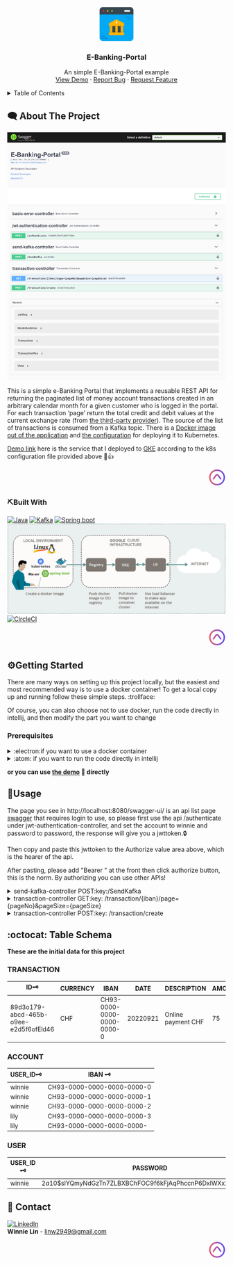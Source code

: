 <a name="readme-top"></a>
<!-- PROJECT LOGO -->
<br />
<div align="center">
    <img src="images/logo.png" alt="Logo" width="80" height="80">
  <h3 align="center">E-Banking-Portal</h3>

  <p align="center">
    An simple E-Banking-Portal example 
    <br />
    <a href="http://34.72.139.232:60000/swagger-ui/#/" target="_blank">View Demo</a>
    ·
    <a href="https://github.com/WinnieLinshi/E-Banking-Portal/issues" target="_blank">Report Bug</a>
    ·
    <a href="https://github.com/WinnieLinshi/E-Banking-Portal/issues" target="_blank">Request Feature</a>
  </p>
</div>

<!-- TABLE OF CONTENTS -->
<details>
  <summary>Table of Contents</summary>
  <ol>
    <li>
      <a href="#left_speech_bubbleabout-the-project">About The Project</a>
      <ul>
        <li><a href="#pickbuilt-with">Built With</a></li>
      </ul>
    </li>
    <li>
      <a href="#geargetting-started">Getting Started</a>
      <ul>
        <li><a href="#prerequisites">Prerequisites</a></li>
      </ul>
    </li>
    <li><a href="#nut_and_boltusage">Usage</a></li>
    <li><a href="#octocat-table-schema">Table Schema</a></li>
    <li><a href="#iphonecontact">Contact</a></li>
  </ol>
</details>

<!-- ABOUT THE PROJECT -->
## :left_speech_bubble:	About The Project

[![Product Name Screen Shot][product-screenshot]](http://34.72.139.232:60000/swagger-ui/#/)

This is a simple e-Banking Portal that implements a reusable REST API for returning the paginated list of money account transactions created in an arbitrary calendar month for a given customer who is logged in the portal. For each transaction ‘page’ return the total credit and debit values at the current exchange rate (from [the third-party provider](https://apilayer.com/marketplace/exchangerates_data-api)). The source of the list of transactions is consumed from a Kafka topic. There is a [Docker image out of the application](https://registry.hub.docker.com/layers/winnie2949/demo/1.4/images/sha256-57cd27716e1203aaada15796c429b3f89264aedc335dbced652a5d7e5fb9c29f?context=explore) and [the configuration](https://github.com/WinnieLinshi/E-Banking-Portal/blob/master/docker-k8s-demo.yaml) for deploying it to Kubernetes.

[Demo link](http://34.72.139.232:60000/swagger-ui/#/) here is the service that I deployed to [GKE](https://cloud.google.com/) according to the k8s configuration file provided above :slightly_smiling_face::+1:

<p align="right"><a href="#readme-top"><img src="images/back.png" alt="back" width="40" height="40"></a></p>

### :pick:Built With 
[![Java][Java]][Java-url]
[![Kafka][Kafka]][Kafka-url]
[![Spring boot][Spring boot]][Spring boot-url]
[![K8s][K8s]][K8s-url]
[![CircleCI][CircleCI]][CircleCI-url]

<p align="right"><a href="#readme-top"><img src="images/back.png" alt="back" width="40" height="40"></a></p>



<!-- GETTING STARTED -->
## :gear:Getting Started

There are many ways on setting up this project locally, but the easiest and most recommended way is to use a docker container!
To get a local copy up and running follow these simple steps. :trollface:

Of course, you can also choose not to use docker, run the code directly in intellij, and then modify the part you want to change
### Prerequisites

<details><summary>:electron:if you want to use a docker container</summary>

1. First, you must have [desktop docker.](https://www.docker.com/)
2. Second, download the [docker-compose.yaml](https://github.com/WinnieLinshi/E-Banking-Portal/blob/master/docker-compose.yaml) file of this project.
3. Once the download finished, execute the following commands in the same path of this file to pull docker image and run it.

  ```bash
  docker-compose -f docker-compose.yaml up -d
  ```

Until those 3 container zookeeper, kafka, demo are all Running, you can go to http://localhost:8080/swagger-ui/ see the project running as you can see above.
</details>
<details><summary>:atom:	if you want to run the code directly in intellij </summary>

1. First you have to have [intellij.](https://www.jetbrains.com/idea/download/#section=windows)
2. [Set up kafka zookeeper & kafka server](https://kafka.apache.org/quickstart) stop after step2.
3. pull [this project](https://github.com/WinnieLinshi/E-Banking-Portal) to your local repository.
4. run [DemoApplication.java](https://github.com/WinnieLinshi/E-Banking-Portal/blob/master/src/main/java/com/winnie/demo/DemoApplication.java) in IDE.

</details>

**or you can use [the demo](http://34.72.139.232:60000/swagger-ui/#/) :triangular_flag_on_post: directly**

<!-- USAGE EXAMPLES -->
## :nut_and_bolt:Usage

The page you see in http://localhost:8080/swagger-ui/ is an api list page [swagger](https://swagger.io/) that requires login to use, so please first use the api /authenticate under jwt-authentication-controller, and set the account to winnie and password to password, the response will give you a jwttoken.:lock:

Then copy and paste this jwttoken to the Authorize value area above, which is the hearer of the api.

After pasting, please add "Bearer " at the front then click authorize button, this is the norm.
By authorizing you can use other APIs!
<details>
<summary>send-kafka-controller POST:key:/SendKafka</summary>

This is a simple Kafka producer function.
Request format specification:

```json
{
    "amount": number not null
    "currency": 3 uppercase English letters, that follows [ISO 4217](https://zh.wikipedia.org/wiki/ISO_4217) : Specification for currency and funding code tables, e.g.,"TWD".
    "date": YYYYMMDD, e.g., "20220922"
    "description": no more than 20 letters, e.g.,"Online payment CHF".
    "iban":  no more than 26 letters, e.g.,"CH93-0000-0000-0000-0000-0".
    "id": no more than 40 letters, e.g.,"89d3o179-abcd-465b-o9ee-e2d5f6ofEld46".And id must not be repeated with the previously sent request input!
}
```
The request data will be consumed by kafka of the original service and written to the database.

Response: The content of the message successfully sent to kafka

If Http-code is not 200, it means there are errors in formats, permissions, repetitions, etc.

</details>

<details>
<summary>transaction-controller GET:key: /transaction/{iban}/page={pageNo}&pageSize={pageSize}</summary>
The api that allows the logged in person to view his own account transaction records in the past year.

So, Winnie, who is logged-on in the portal, can only check her own account transaction information.

Response: The query results are sorted from new to old, total credit and debit are converted using the exchange rate on the day of the transaction, and the amount converted is in euros.

If Http-code is not 200, it means there are errors in formats, permissions, etc.

</details>

<details>
<summary>transaction-controller POST:key: /transaction/create
</summary>
Directly adding transaction data here does not pass through the production and consumption of kafka
Request format specification is the same as SendKafka above.


Response: The content of the message successfully added to DB

If Http-code is not 200, it means there are errors in formats, permissions, repetitions, etc.
</details>

<!-- TABLE SCHEMA -->
## :octocat: Table Schema
**These are the initial data for this project**

### TRANSACTION
| ID:old_key:           | CURRENCY     | IBAN         | DATE     | DESCRIPTION  | AMOUNT |
|--------------|--------------|--------------|----------|--------------|-------|
| 89d3o179-abcd-465b-o9ee-e2d5f6ofEld46 | CHF  | CH93-0000-0000-0000-0000-0 | 20220921 | Online payment CHF | 75    |

### ACCOUNT
 USER_ID:old_key: | IBAN  :old_key:           |
---------|---------------------------|
| winnie  | CH93-0000-0000-0000-0000-0 |
| winnie  | CH93-0000-0000-0000-0000-1 |
| winnie  | CH93-0000-0000-0000-0000-2 |
| lily    | CH93-0000-0000-0000-0000-3 |
| lily  | CH93-0000-0000-0000-0000- |

### USER
USER_ID:old_key: | PASSWORD |
---------|----------|
| winnie  | $2a$10$slYQmyNdGzTn7ZLBXBChFOC9f6kFjAqPhccnP6DxlWXx2lPk1C3G6 |
<!-- CONTACT -->
## :iphone:	Contact

 [![LinkedIn][linkedin-shield]][linkedin-url]  
 **Winnie Lin** - [linw2949@gmail.com](mailto:linw2949@gmail.com)


<p align="right"><a href="#readme-top"><img src="images/back.png" alt="back" width="40" height="40"></a></p>

[linkedin-shield]: https://img.shields.io/badge/-LinkedIn-black.svg?style=for-the-badge&logo=linkedin&colorB=555
[linkedin-url]: https://www.linkedin.com/in/winnielin2949/
[product-screenshot]: images/screenshot.png
[Kafka]: https://media.geeksforgeeks.org/wp-content/uploads/20220214105957/SpringBootProducerConsumer.jpg
[Kafka-url]: https://kafka.apache.org/
[Spring boot]: https://www.split.io/wp-content/uploads/2021/05/BLOG-SpringBoot_Docker.png
[Spring boot-url]: https://spring.io/
[Java]: https://miro.medium.com/max/1400/1*vFiGOTV1S8yz0RTIQteTjw.png
[Java-url]: https://start.spring.io/
[K8s]: images/SpringBoot-K8s-diagram.png
[K8s-url]: https://cloud.google.com/
[CircleCI]: https://miro.medium.com/max/1400/1*Q2ru6CvvLq2phvQZ8Da0wA.png
[CircleCI-url]: https://circleci.com/
